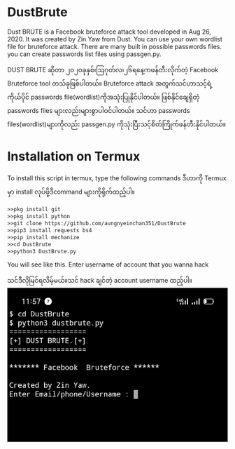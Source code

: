 # DustBrute
Dust BRUTE is a Facebook bruteforce attack tool developed in Aug 26, 2020. It was created by Zin Yaw from Dust. 
You can use your own wordlist file for bruteforce attack.
There are many built in possible passwords files.
you can create passwords list files using passgen.py.

DUST BRUTE ဆိုတာ ၂၀၂၀ခုနှစ်၊ဩဂုတ်လ၊၂၆ရနေ့ကဖန်တီးလိုက်တဲ့ Facebook Bruteforce tool တသ်ခုဖြစ်ပါတယ်။
Bruteforce attack အတွက်သင်ဟာသင့်ရဲ့ကိုယ်ပိုင် passwords file(wordlist)ကိုအသုံးပြုနိုင်ပါတယ်။
ဖြစ်နိုင်ချေရှိတဲ့ passwords files များလည်းများစွာပါဝင်ပါတယ်။
သင်ဟာ passwords files(wordlist)များကိုလည်း passgen.py ကိုသုံးပြီးသင့်စိတ်ကြိုက်ဖန်တီးနိုင်ပါတယ်။

# Installation on Termux
To install this script in termux, type the following commands
ဒီဟာကို Termux မှာ install လုပ်ဖို့ဒီcommand များကိုရိုက်ထည့်ပါ။
```
>>pkg install git
>>pkg install python
>>git clone https://github.com/aungnyeinchan351/DustBrute
>>pip3 install requests bs4
>>pip install mechanize
>>cd DustBrute
>>python3 DustBrute.py
```
You will see like this. Enter username of account that you wanna hack

သင်ဒီလိုမြင်ရလိမ့်မယ်။သင် hack ချင်တဲ့ account username ထည့်ပါ။
![Capture 1](https://github.com/aungnyeinchan351/DustBrute/blob/master/IMG_20200828_115844.jpg)
